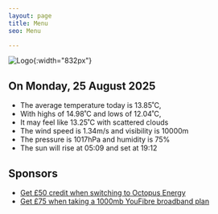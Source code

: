 ```yaml
---
layout: page
title: Menu
seo: Menu

---
```


![Logo](/images/logo.jpg){:width="832px"}

<!-- weather_marker starts -->
## On Monday, 25 August 2025

- The average temperature today is 13.85˚C,
- With highs of 14.98˚C and lows of 12.04˚C,
- It may feel like 13.25˚C with scattered clouds
- The wind speed is 1.34m/s and visibility is 10000m
- The pressure is 1017hPa and humidity is 75%
- The sun will rise at 05:09 and set at 19:12

<!-- weather_marker ends -->

## Sponsors

- [Get £50 credit when switching to Octopus Energy](https://bit.ly/3oD1nnS)
- [Get £75 when taking a 1000mb YouFibre broadband plan](https://aklam.io/91zWhU?)

